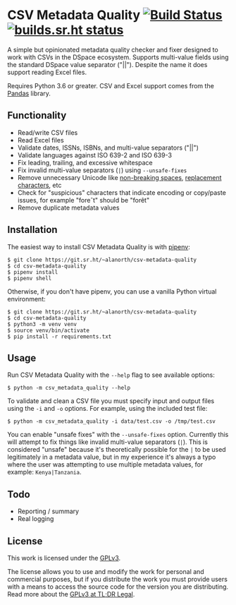 # CSV Metadata Quality [![Build Status](https://travis-ci.org/alanorth/csv-metadata-quality.svg?branch=master)](https://travis-ci.org/alanorth/csv-metadata-quality) [![builds.sr.ht status](https://builds.sr.ht/~alanorth/csv-metadata-quality.svg)](https://builds.sr.ht/~alanorth/csv-metadata-quality?)
A simple but opinionated metadata quality checker and fixer designed to work with CSVs in the DSpace ecosystem. Supports multi-value fields using the standard DSpace value separator ("||"). Despite the name it does support reading Excel files.

Requires Python 3.6 or greater. CSV and Excel support comes from the [Pandas](https://pandas.pydata.org/) library.

## Functionality

- Read/write CSV files
- Read Excel files
- Validate dates, ISSNs, ISBNs, and multi-value separators ("||")
- Validate languages against ISO 639-2 and ISO 639-3
- Fix leading, trailing, and excessive whitespace
- Fix invalid multi-value separators (`|`) using `--unsafe-fixes`
- Remove unnecessary Unicode like [non-breaking spaces](https://en.wikipedia.org/wiki/Non-breaking_space), [replacement characters](https://en.wikipedia.org/wiki/Specials_(Unicode_block)#Replacement_character), etc
- Check for "suspicious" characters that indicate encoding or copy/paste issues, for example "foreˆt" should be "forêt"
- Remove duplicate metadata values

## Installation
The easiest way to install CSV Metadata Quality is with [pipenv](https://github.com/pypa/pipenv):

```
$ git clone https://git.sr.ht/~alanorth/csv-metadata-quality
$ cd csv-metadata-quality
$ pipenv install
$ pipenv shell
```

Otherwise, if you don't have pipenv, you can use a vanilla Python virtual environment:

```
$ git clone https://git.sr.ht/~alanorth/csv-metadata-quality
$ cd csv-metadata-quality
$ python3 -m venv venv
$ source venv/bin/activate
$ pip install -r requirements.txt
```

## Usage
Run CSV Metadata Quality with the `--help` flag to see available options:

```
$ python -m csv_metadata_quality --help
```

To validate and clean a CSV file you must specify input and output files using the `-i` and `-o` options. For example, using the included test file:

```
$ python -m csv_metadata_quality -i data/test.csv -o /tmp/test.csv
```

You can enable "unsafe fixes" with the `--unsafe-fixes` option. Currently this will attempt to fix things like invalid multi-value separators (`|`). This is considered "unsafe" because it's theoretically possible for the `|` to be used legitimately in a metadata value, but in my experience it's always a typo where the user was attempting to use multiple metadata values, for example: `Kenya|Tanzania`.

## Todo

- Reporting / summary
- Real logging

## License
This work is licensed under the [GPLv3](https://www.gnu.org/licenses/gpl-3.0.en.html).

The license allows you to use and modify the work for personal and commercial purposes, but if you distribute the work you must provide users with a means to access the source code for the version you are distributing. Read more about the [GPLv3 at TL;DR Legal](https://tldrlegal.com/license/gnu-general-public-license-v3-(gpl-3)).
